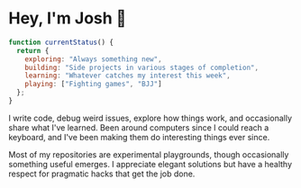 # Hey, I'm Josh 👋

```javascript
function currentStatus() {
  return {
    exploring: "Always something new",
    building: "Side projects in various stages of completion",
    learning: "Whatever catches my interest this week",
    playing: ["Fighting games", "BJJ"]
  };
}
```

I write code, debug weird issues, explore how things work, and occasionally share what I've learned. Been around computers since I could reach a keyboard, and I've been making them do interesting things ever since.

Most of my repositories are experimental playgrounds, though occasionally something useful emerges. I appreciate elegant solutions but have a healthy respect for pragmatic hacks that get the job done.
